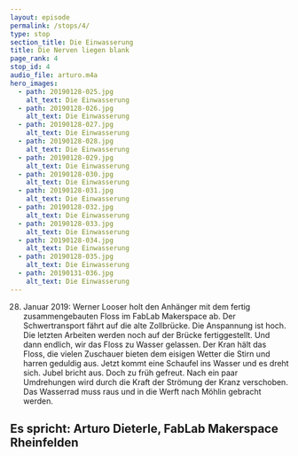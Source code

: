 ```yaml
---
layout: episode
permalink: /stops/4/
type: stop
section_title: Die Einwasserung
title: Die Nerven liegen blank
page_rank: 4
stop_id: 4
audio_file: arturo.m4a
hero_images:
  - path: 20190128-025.jpg
    alt_text: Die Einwasserung
  - path: 20190128-026.jpg
    alt_text: Die Einwasserung
  - path: 20190128-027.jpg
    alt_text: Die Einwasserung
  - path: 20190128-028.jpg
    alt_text: Die Einwasserung
  - path: 20190128-029.jpg
    alt_text: Die Einwasserung
  - path: 20190128-030.jpg
    alt_text: Die Einwasserung
  - path: 20190128-031.jpg
    alt_text: Die Einwasserung
  - path: 20190128-032.jpg
    alt_text: Die Einwasserung
  - path: 20190128-033.jpg
    alt_text: Die Einwasserung
  - path: 20190128-034.jpg
    alt_text: Die Einwasserung
  - path: 20190128-035.jpg
    alt_text: Die Einwasserung
  - path: 20190131-036.jpg
    alt_text: Die Einwasserung
---
```


 28. Januar 2019:
Werner Looser holt den Anhänger mit dem fertig zusammengebauten Floss im FabLab Makerspace ab. Der Schwertransport fährt auf die alte Zollbrücke. Die Anspannung ist hoch. Die letzten Arbeiten werden noch auf der Brücke fertiggestellt. Und dann endlich, wir das Floss zu Wasser gelassen. Der Kran hält das Floss, die vielen Zuschauer bieten dem eisigen Wetter die Stirn und harren geduldig aus. Jetzt kommt eine Schaufel ins Wasser und es dreht sich. Jubel bricht aus. Doch zu früh gefreut. Nach ein paar Umdrehungen wird durch die Kraft der Strömung der Kranz verschoben.
Das Wasserrad muss raus und in die Werft nach Möhlin gebracht werden.

## Es spricht: Arturo Dieterle, FabLab Makerspace Rheinfelden